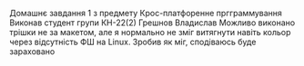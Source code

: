 Домашнє завдання 1 з предмету Крос-платфоренне пргграммування Виконав студент групи КН-22(2) Грешнов Владислав
Можливо виконано трішки не за макетом, але я нормально не зміг витягнути навіть кольор через відсутність ФШ на Linux. 
Зробив як міг, сподіваюсь буде зараховано
